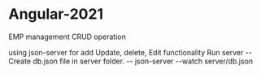 # Angular-2021
EMP management CRUD operation

using json-server for add Update, delete, Edit functionality
Run server
-- Create db.json file in server folder.
 -- json-server --watch server/db.json
